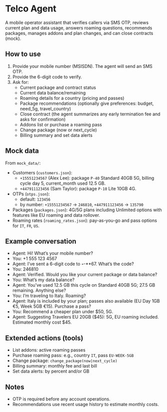 # Telco Agent

A mobile operator assistant that verifies callers via SMS OTP, reviews current plan and data usage, answers roaming questions, recommends packages, manages addons and plan changes, and can close contracts (mock).

## How to use

1. Provide your mobile number (MSISDN). The agent will send an SMS OTP.
2. Provide the 6-digit code to verify.
3. Ask for:
   - Current package and contract status
   - Current data balance/remaining
   - Roaming details for a country (pricing and passes)
   - Package recommendations (optionally give preferences: budget, need_5g, travel_country)
   - Close contract (the agent summarizes any early termination fee and asks for confirmation)
   - Addons list or purchase a roaming pass
   - Change package (now or next_cycle)
   - Billing summary and set data alerts

## Mock data

From `mock_data/`:

- Customers (`customers.json`):
  - `+15551234567` (Alex Lee): package `P-40` Standard 40GB 5G, billing cycle day 5, current_month used 12.5 GB.
  - `+447911123456` (Sam Taylor): package `P-10` Lite 10GB 4G.
- OTPs (`otps.json`):
  - default: `123456`
  - by number: `+15551234567` → `246810`, `+447911123456` → `135790`
- Packages (`packages.json`): 4G/5G plans including Unlimited options with features like EU roaming and data rollover.
- Roaming rates (`roaming_rates.json`): pay-as-you-go and pass options for `IT`, `FR`, `US`.

## Example conversation

- Agent: Hi! What’s your mobile number?
- You: +1 555 123 4567
- Agent: I’ve sent a 6-digit code to ***-***-**67. What’s the code?
- You: 246810
- Agent: Verified. Would you like your current package or data balance?
- You: What’s my data balance?
- Agent: You’ve used 12.5 GB this cycle on Standard 40GB 5G; 27.5 GB remaining. Anything else?
- You: I’m traveling to Italy. Roaming?
- Agent: Italy is included by your plan; passes also available (EU Day 1GB €5, Week 5GB €15). Purchase a pass?
- You: Recommend a cheaper plan under $50, 5G.
- Agent: Suggesting Travelers EU 20GB ($45): 5G, EU roaming included. Estimated monthly cost $45.

## Extended actions (tools)

- List addons: active roaming passes
- Purchase roaming pass: e.g., country `IT`, pass `EU-WEEK-5GB`
- Change package: `change_package(now|next_cycle)`
- Billing summary: monthly fee and last bill
- Set data alerts: by percent and/or GB

## Notes

- OTP is required before any account operations.
- Recommendations use recent usage history to estimate monthly costs.
